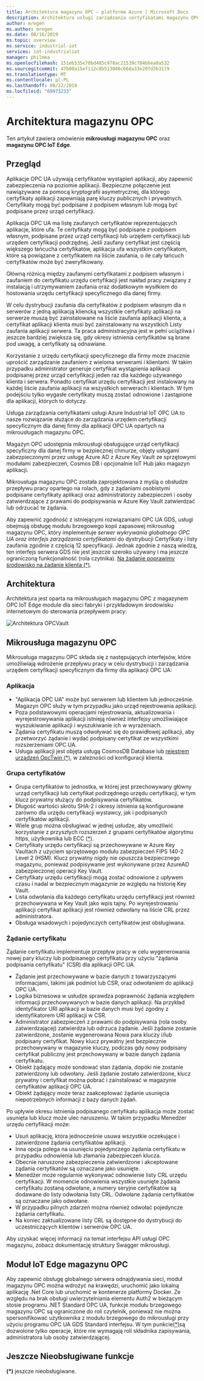 ```yaml
---
title: Architektura magazynu OPC — platforma Azure | Microsoft Docs
description: Architektura usługi zarządzania certyfikatami magazynu OPC
author: mregen
ms.author: mregen
ms.date: 08/16/2019
ms.topic: overview
ms.service: industrial-iot
services: iot-industrialiot
manager: philmea
ms.openlocfilehash: 151eb535e70bd485c978ac21539c784bbea0a532
ms.sourcegitcommit: 47b00a15ef112c8b513046c668a33e20fd3b3119
ms.translationtype: MT
ms.contentlocale: pl-PL
ms.lasthandoff: 08/22/2019
ms.locfileid: "69973233"
---
```

# <a name="opc-vault-architecture"></a>Architektura magazynu OPC

Ten artykuł zawiera omówienie **mikrousługi magazynu OPC** oraz **magazynu OPC IoT Edge**.

## <a name="overview"></a>Przegląd

Aplikacje OPC UA używają certyfikatów wystąpień aplikacji, aby zapewnić zabezpieczenia na poziomie aplikacji. Bezpieczne połączenie jest nawiązywane za pomocą kryptografii asymetrycznej, dla którego certyfikaty aplikacji zapewniają parę kluczy publicznych i prywatnych. Certyfikaty mogą być podpisane z podpisem własnym lub mogą być podpisane przez urząd certyfikacji.

Aplikacja OPC UA ma listę zaufanych certyfikatów reprezentujących aplikacje, które ufa. Te certyfikaty mogą być podpisane z podpisem własnym, podpisane przez urząd certyfikacji lub urzędem certyfikacji lub urzędem certyfikacji podrzędnej. Jeśli zaufany certyfikat jest częścią większego łańcucha certyfikatów, aplikacja ufa wszystkim certyfikatom, które są powiązane z certyfikatem na liście zaufania, o ile cały łańcuch certyfikatów może być zweryfikowany.

Główną różnicą między zaufanymi certyfikatami z podpisem własnym i zaufaniem do certyfikatu urzędu certyfikacji jest nakład pracy związany z instalacją i utrzymywaniem zaufania oraz dodatkowym wysiłkiem do hostowania urzędu certyfikacji specyficznego dla danej firmy. 

W celu dystrybucji zaufania dla certyfikatów z podpisem własnym dla n serwerów z jedną aplikacją kliencką wszystkie certyfikaty aplikacji na serwerze muszą być zainstalowane na liście zaufania aplikacji klienta, a certyfikat aplikacji klienta musi być zainstalowany na wszystkich Listy zaufania aplikacji serwera. Ta praca administracyjna jest w pełni uciążliwa i jeszcze bardziej zwiększa się, gdy okresy istnienia certyfikatów są brane pod uwagę, a certyfikaty są odnawiane.

Korzystanie z urzędu certyfikacji specyficznego dla firmy może znacznie uprościć zarządzanie zaufaniem z wieloma serwerami i klientami. W takim przypadku administrator generuje certyfikat wystąpienia aplikacji podpisanej przez urząd certyfikacji jeden raz dla każdego używanego klienta i serwera. Ponadto certyfikat urzędu certyfikacji jest instalowany na każdej liście zaufania aplikacji na wszystkich serwerach i klientach. W tym podejściu tylko wygasłe certyfikaty muszą zostać odnowione i zastąpione dla aplikacji, których to dotyczy.

Usługa zarządzania certyfikatami usługi Azure Industrial IoT OPC UA to nasze rozwiązanie służące do zarządzania urzędem certyfikacji specyficznym dla danej firmy dla aplikacji OPC UA opartych na mikrousługach magazynu OPC.

Magazyn OPC udostępnia mikrousługi obsługujące urząd certyfikacji specyficzny dla danej firmy w bezpiecznej chmurze, objęty usługami zabezpieczonymi przez usługę Azure AD z Azure Key Vault ze sprzętowymi modułami zabezpieczeń, Cosmos DB i opcjonalnie IoT Hub jako magazyn aplikacji.

Mikrousługa magazynu OPC została zaprojektowana z myślą o obsłudze przepływu pracy opartego na rolach, gdy z żądaniami osobistymi podpisane certyfikaty aplikacji oraz administratorzy zabezpieczeń i osoby zatwierdzające z prawami do podpisywania w Azure Key Vault zatwierdzać lub odrzucać te żądania.

Aby zapewnić zgodność z istniejącymi rozwiązaniami OPC UA GDS, usługi obejmują obsługę modułu brzegowego kopii zapasowej mikrousług magazynu OPC, który implementuje *serwer wykrywania globalnego OPC UA oraz interfejs zarządzania certyfikatami* do dystrybucji Certyfikaty i listy zaufania zgodnie z częścią 12 specyfikacji. Jednak zgodnie z naszą wiedzą, ten interfejs serwera GDS nie jest jeszcze szeroko używany i ma jeszcze ograniczoną funkcjonalność (rola czytnika). [Na żądanie poprawimy środowisko na żądanie klienta (*)](#yet-unsupported-features).

## <a name="architecture"></a>Architektura

Architektura jest oparta na mikrousługach magazynu OPC z magazynem OPC IoT Edge module dla sieci fabryki i przykładowym środowisku internetowym do sterowania przepływem pracy:

![Architektura OPCVault](media/overview-opc-vault-architecture/opc-vault.png)

## <a name="opc-vault-microservice"></a>Mikrousługa magazynu OPC

Mikrousługa magazynu OPC składa się z następujących interfejsów, które umożliwiają wdrożenie przepływu pracy w celu dystrybucji i zarządzania urzędem certyfikacji specyficznym dla firmy dla aplikacji OPC UA:

### <a name="application"></a>Aplikacja 
- "Aplikacja OPC UA" może być serwerem lub klientem lub jednocześnie. Magazyn OPC służy w tym przypadku jako urząd rejestrowania aplikacji. 
- Poza podstawowymi operacjami rejestrowania, aktualizowania i wyrejestrowywania aplikacji istnieją również interfejsy umożliwiające wyszukiwanie aplikacji i wyszukiwanie ich w wyrażeniach. 
- Żądania certyfikatu muszą odwoływać się do prawidłowej aplikacji, aby przetworzyć żądanie i wydać podpisany certyfikat ze wszystkimi rozszerzeniami OPC UA. 
- Usługa aplikacji jest objęta usługą CosmosDB Database lub [rejestrem urządzeń OpcTwin (*)](#yet-unsupported-features), w zależności od konfiguracji klienta.

### <a name="certificate-group"></a>Grupa certyfikatów
- Grupa certyfikatów to jednostka, w której jest przechowywany główny urząd certyfikacji lub certyfikat podrzędnego urzędu certyfikacji, w tym klucz prywatny służący do podpisywania certyfikatów. 
- Długość wartości skrótu SHA-2 i okresy istnienia są konfigurowane zarówno dla urzędu certyfikacji wystawcy, jak i podpisanych certyfikatów aplikacji. 
- Wiele grup można obsługiwać w jednej usłudze, aby umożliwić korzystanie z przyszłych rozszerzeń z grupami certyfikatów algorytmu https, użytkownika lub ECC [(*)](#yet-unsupported-features). 
- Certyfikaty urzędu certyfikacji są przechowywane w Azure Key Vaultach z użyciem sprzętowego modułu zabezpieczeń FIPS 140-2 Level 2 (HSM). Klucz prywatny nigdy nie opuszcza bezpiecznego magazynu, ponieważ podpisywanie jest wykonywane przez AzureAD zabezpieczonej operacji Key Vault. 
- Certyfikaty urzędu certyfikacji mogą zostać odnowione z upływem czasu i nadal w bezpiecznym magazynie ze względu na historię Key Vault. 
- Lista odwołania dla każdego certyfikatu urzędu certyfikacji jest również przechowywana w Key Vault jako wpis tajny. Po wyrejestrowaniu aplikacji certyfikat aplikacji jest również odwołany na liście CRL przez administratora.
- Obsługa wsadowych i pojedynczych certyfikatów jest obsługiwana.

### <a name="certificate-request"></a>Żądanie certyfikatu
Żądanie certyfikatu implementuje przepływ pracy w celu wygenerowania nowej pary kluczy lub podpisanego certyfikatu przy użyciu "żądania podpisania certyfikatu" (CSR) dla aplikacji OPC UA. 
- Żądanie jest przechowywane w bazie danych z towarzyszącymi informacjami, takimi jak podmiot lub CSR, oraz odwołaniem do aplikacji OPC UA. 
- Logika biznesowa w usłudze sprawdza poprawność żądania względem informacji przechowywanych w bazie danych aplikacji. Na przykład identyfikator URI aplikacji w bazie danych musi być zgodny z identyfikatorem URI aplikacji w CSR.
- Administrator zabezpieczeń z prawami do podpisywania (rola osoby zatwierdzającej) zatwierdza lub odrzuca żądanie. Jeśli żądanie zostanie zatwierdzone, zostanie wygenerowana Nowa para kluczy i/lub podpisany certyfikat. Nowy klucz prywatny jest bezpiecznie przechowywany w magazynie kluczy, podczas gdy nowy podpisany certyfikat publiczny jest przechowywany w bazie danych żądania certyfikatu.
- Obiekt żądający może sondować stan żądania, dopóki nie zostanie zatwierdzony lub odwołany. Jeśli żądanie zostało zatwierdzone, klucz prywatny i certyfikat można pobrać i zainstalować w magazynie certyfikatów aplikacji OPC UA.
- Obiekt żądający może teraz zaakceptować żądanie usunięcia niepotrzebnych informacji z bazy danych żądań. 

Po upływie okresu istnienia podpisanego certyfikatu aplikacja może zostać usunięta lub klucz może ulec naruszeniu. W takim przypadku Menedżer urzędu certyfikacji może:
- Usuń aplikację, która jednocześnie usuwa wszystkie oczekujące i zatwierdzone żądania certyfikatów aplikacji. 
- Inna opcja polega na usunięciu pojedynczego żądania certyfikatu w przypadku odnowienia lub złamania zabezpieczeń klucza.
- Obecnie naruszone zabezpieczenia zatwierdzone i akceptowane żądania certyfikatów są oznaczane jako usunięte.
- Menedżer może regularnie wykonywać odnowienie listy CRL urzędu certyfikacji. W momencie odnowienia wszystkie usunięte żądania certyfikatu zostaną odwołane, a numery seryjne certyfikatów są dodawane do listy odwołania listy CRL. Odwołane żądania certyfikatów są oznaczane jako odwołane.
- W przypadku pilnych zdarzeń można również odwołać pojedyncze żądania certyfikatu.
- Na koniec zaktualizowane listy CRL są dostępne do dystrybucji do uczestniczących klientów i serwerów OPC UA.

Aby uzyskać więcej informacji na temat interfejsu API usługi OPC magazynu, zobacz dokumentację struktury Swagger mikrousługi.

## <a name="opc-vault-iot-edge-module"></a>Moduł IoT Edge magazynu OPC
Aby zapewnić obsługę globalnego serwera odnajdywania sieci, moduł magazynu OPC można wdrożyć na krawędzi, uruchomić jako lokalną aplikację .Net Core lub uruchomić w kontenerze platformy Docker. Ze względu na brak obsługi uwierzytelniania elementu Auth2 w bieżącym stosie programu .NET Standard OPC UA, funkcje modułu brzegowego magazynu OPC są ograniczone do roli czytelnik, ponieważ nie można spersonifikować użytkownika z modułu brzegowego do mikrousługi przy użyciu programu OPC UA GDS Standard  interfejsu. W tym punkcie[(*)](#yet-unsupported-features)są dozwolone tylko operacje, które nie wymagają roli składnika zapisywania, administratora lub osoby zatwierdzającej. 

## <a name="yet-unsupported-features"></a>Jeszcze Nieobsługiwane funkcje

**(*)** jeszcze nieobsługiwane.
